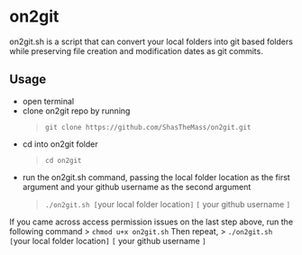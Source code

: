 # on2git
on2git.sh is a script that can convert your local folders into git based folders while preserving file creation and modification dates as git commits.

## Usage
- open terminal
- clone on2git repo by running 
	> `git clone https://github.com/ShasTheMass/on2git.git`
- cd into on2git folder
	> `cd on2git`
- run the on2git.sh command, passing the local folder location as the first argument and your github username as the second argument
	> `./on2git.sh [`your local folder location`]` `[` your github username `]`

If you came across access permission issues on the last step above, run the following command
	> `chmod u+x on2git.sh`
Then repeat,
	> `./on2git.sh [`your local folder location`]` `[` your github username `]`

